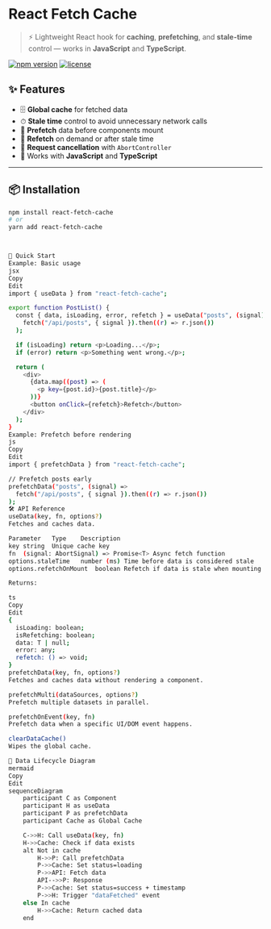 # React Fetch Cache

> ⚡ Lightweight React hook for **caching**, **prefetching**, and **stale-time** control — works in **JavaScript** and **TypeScript**.

[![npm version](https://img.shields.io/npm/v/react-fetch-cache.svg)](https://www.npmjs.com/package/react-fetch-cache)
[![license](https://img.shields.io/npm/l/react-fetch-cache.svg)](LICENSE)

## ✨ Features

- 🗄 **Global cache** for fetched data
- ⏱ **Stale time** control to avoid unnecessary network calls
- 🚀 **Prefetch** data before components mount
- 🔄 **Refetch** on demand or after stale time
- 🛑 **Request cancellation** with `AbortController`
- 🎯 Works with **JavaScript** and **TypeScript**

---

## 📦 Installation

```sh
npm install react-fetch-cache
# or
yarn add react-fetch-cache



🚀 Quick Start
Example: Basic usage
jsx
Copy
Edit
import { useData } from "react-fetch-cache";

export function PostList() {
  const { data, isLoading, error, refetch } = useData("posts", (signal) =>
    fetch("/api/posts", { signal }).then((r) => r.json())
  );

  if (isLoading) return <p>Loading...</p>;
  if (error) return <p>Something went wrong.</p>;

  return (
    <div>
      {data.map((post) => (
        <p key={post.id}>{post.title}</p>
      ))}
      <button onClick={refetch}>Refetch</button>
    </div>
  );
}
Example: Prefetch before rendering
js
Copy
Edit
import { prefetchData } from "react-fetch-cache";

// Prefetch posts early
prefetchData("posts", (signal) =>
  fetch("/api/posts", { signal }).then((r) => r.json())
);
🛠 API Reference
useData(key, fn, options?)
Fetches and caches data.

Parameter	Type	Description
key	string	Unique cache key
fn	(signal: AbortSignal) => Promise<T>	Async fetch function
options.staleTime	number (ms)	Time before data is considered stale
options.refetchOnMount	boolean	Refetch if data is stale when mounting

Returns:

ts
Copy
Edit
{
  isLoading: boolean;
  isRefetching: boolean;
  data: T | null;
  error: any;
  refetch: () => void;
}
prefetchData(key, fn, options?)
Fetches and caches data without rendering a component.

prefetchMulti(dataSources, options?)
Prefetch multiple datasets in parallel.

prefetchOnEvent(key, fn)
Prefetch data when a specific UI/DOM event happens.

clearDataCache()
Wipes the global cache.

🔄 Data Lifecycle Diagram
mermaid
Copy
Edit
sequenceDiagram
    participant C as Component
    participant H as useData
    participant P as prefetchData
    participant Cache as Global Cache

    C->>H: Call useData(key, fn)
    H->>Cache: Check if data exists
    alt Not in cache
        H->>P: Call prefetchData
        P->>Cache: Set status=loading
        P->>API: Fetch data
        API-->>P: Response
        P->>Cache: Set status=success + timestamp
        P->>H: Trigger "dataFetched" event
    else In cache
        H->>Cache: Return cached data
    end
```

